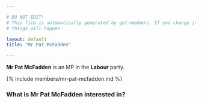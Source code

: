 ```yaml
---

# DO NOT EDIT!
# This file is automatically generated by get-members. If you change it, bad
# things will happen.

layout: default
title: "Mr Pat McFadden"

---
```


**Mr Pat McFadden** is an MP in the **Labour** party.

{% include members/mr-pat-mcfadden.md %}

### What is Mr Pat McFadden interested in?


